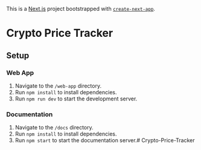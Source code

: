 This is a [Next.js](https://nextjs.org) project bootstrapped with [`create-next-app`](https://nextjs.org/docs/app/api-reference/cli/create-next-app).

# Crypto Price Tracker

## Setup

### Web App
1. Navigate to the `/web-app` directory.
2. Run `npm install` to install dependencies.
3. Run `npm run dev` to start the development server.

### Documentation
1. Navigate to the `/docs` directory.
2. Run `npm install` to install dependencies.
3. Run `npm start` to start the documentation server.#   C r y p t o - P r i c e - T r a c k e r  
 